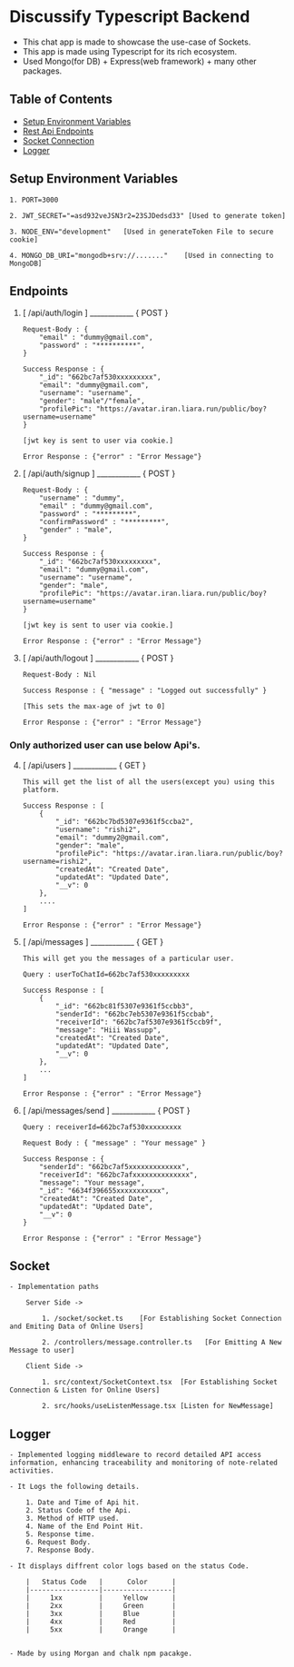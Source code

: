 # Discussify Typescript Backend 

 - This chat app is made to showcase the use-case of Sockets.
 - This app is made using Typescript for its rich ecosystem.
 - Used Mongo(for DB) + Express(web framework) + many other packages.

## Table of Contents

- [Setup Environment Variables](#setup-environment-variables)
- [Rest Api Endpoints](#Endpoints)
- [Socket Connection](#Socket)
- [Logger](#Logger)

## Setup Environment Variables

    1. PORT=3000

    2. JWT_SECRET="=asd932veJSN3r2=23SJDedsd33" [Used to generate token]

    3. NODE_ENV="development"   [Used in generateToken File to secure cookie]
   
    4. MONGO_DB_URI="mongodb+srv://......."    [Used in connecting to MongoDB]


## Endpoints

1.  [  /api/auth/login  ] ____________ { POST }

        Request-Body : {
            "email" : "dummy@gmail.com",
            "password" : "**********",
        }

        Success Response : {
            "_id": "662bc7af530xxxxxxxxx",
            "email": "dummy@gmail.com",
            "username": "username",
            "gender": "male"/"female",
            "profilePic": "https://avatar.iran.liara.run/public/boy?username=username"
        }

        [jwt key is sent to user via cookie.]
        
        Error Response : {"error" : "Error Message"}

2.  [  /api/auth/signup  ] ____________ { POST }

        Request-Body : {
            "username" : "dummy",
            "email" : "dummy@gmail.com",
            "password" : "*********",
            "confirmPassword" : "*********",
            "gender" : "male",
        }

        Success Response : {
            "_id": "662bc7af530xxxxxxxxx",
            "email": "dummy@gmail.com",
            "username": "username",
            "gender": "male",
            "profilePic": "https://avatar.iran.liara.run/public/boy?username=username"
        }

        [jwt key is sent to user via cookie.]
        
        Error Response : {"error" : "Error Message"}

3.  [  /api/auth/logout  ] ____________ { POST }

        Request-Body : Nil

        Success Response : { "message" : "Logged out successfully" } 

        [This sets the max-age of jwt to 0]

        Error Response : {"error" : "Error Message"}

### Only authorized user can use below Api's.

4.  [  /api/users  ] ____________ { GET }
        
        This will get the list of all the users(except you) using this platform.

        Success Response : [
            {
                "_id": "662bc7bd5307e9361f5ccba2",
                "username": "rishi2",
                "email": "dummy2@gmail.com",
                "gender": "male",
                "profilePic": "https://avatar.iran.liara.run/public/boy?username=rishi2",
                "createdAt": "Created Date",
                "updatedAt": "Updated Date",
                "__v": 0
            },
            ....
        ]
        
        Error Response : {"error" : "Error Message"}

4.  [  /api/messages  ] ____________ { GET }

        This will get you the messages of a particular user.

        Query : userToChatId=662bc7af530xxxxxxxxx
        
        Success Response : [
            {
                "_id": "662bc81f5307e9361f5ccbb3",
                "senderId": "662bc7eb5307e9361f5ccbab",
                "receiverId": "662bc7af5307e9361f5ccb9f",
                "message": "Hiii Wassupp",
                "createdAt": "Created Date",
                "updatedAt": "Updated Date",
                "__v": 0
            },
            ...
        ]
        
        Error Response : {"error" : "Error Message"}

5.  [  /api/messages/send  ] ____________ { POST }

        Query : receiverId=662bc7af530xxxxxxxxx

        Request Body : { "message" : "Your message" }
        
        Success Response : {
            "senderId": "662bc7af5xxxxxxxxxxxxx",
            "receiverId": "662bc7afxxxxxxxxxxxxxx",
            "message": "Your message",
            "_id": "6634f396655xxxxxxxxxxx",
            "createdAt": "Created Date",
            "updatedAt": "Updated Date",
            "__v": 0
        }
        
        Error Response : {"error" : "Error Message"} 

## Socket

    - Implementation paths
    
        Server Side ->

            1. /socket/socket.ts    [For Establishing Socket Connection and Emiting Data of Online Users]

            2. /controllers/message.controller.ts   [For Emitting A New Message to user]

        Client Side ->

            1. src/context/SocketContext.tsx  [For Establishing Socket Connection & Listen for Online Users]

            2. src/hooks/useListenMessage.tsx [Listen for NewMessage]

## Logger
    
    - Implemented logging middleware to record detailed API access information, enhancing traceability and monitoring of note-related activities.

    - It Logs the following details.

        1. Date and Time of Api hit.
        2. Status Code of the Api.
        3. Method of HTTP used.
        4. Name of the End Point Hit.
        5. Response time.
        6. Request Body.
        7. Response Body.

    - It displays diffrent color logs based on the status Code.

        |   Status Code   |      Color      |
        |-----------------|-----------------|
        |     1xx         |     Yellow      |
        |     2xx         |     Green       |
        |     3xx         |     Blue        |
        |     4xx         |     Red         |
        |     5xx         |     Orange      |

      
    - Made by using Morgan and chalk npm pacakge.

